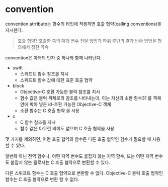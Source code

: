 # convention

convention atrribute는 함수의 타입에 적용하면 호출 협약(calling conventions)을 지시한다.

> 호출 협약?
> 호출한 쪽의 매개 변수 전달 방법과 하위 루틴의 결과 반환 방법을 협의해서 정한 약속

convention은 아래의 인자 중 하나와 함께 나타난다.

- swift
  - 스위프트 함수 참조를 지시
  - 스위프트 함수 값에 대한 표준 호출 협약
- block
  - Objective-C 호환 가능한 블럭 참조를 지시
  - 함수 값은 블럭 객체로의 참조를 나타내는데, 이는 자신의 소환 함수31 를 객체 안에 박아 넣은 id-호환 가능한 Objective-C 객체
  - 소환 함수는 C 호출 협약 을 사용
- c
  - C 함수 참조를 지시
  - 함수 값은 아무런 의미도 없으며 C 호출 협약을 사용


몇 가지를 제외하면, 어떤 호출 협약의 함수든 다른 호출 협약인 함수가 필요할 때 사용할 수 있다.

일반화 아닌 전역 함수나, 어떤 지역 변수도 붙잡지 않는 지역 함수, 또는 어떤 지역 변수도 붙잡지 않는 클로저는 C 호출 협약으로 변환할 수 있다.

다른 스위프트 함수는 C 호출 협약으로 변환할 수 없다.
Objective-C 블럭 호출 협약인 함수는 C 호출 협약으로 변환 할 수 없다.